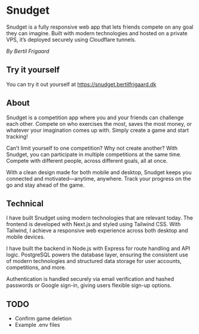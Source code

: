# Snudget
Snudget is a fully responsive web app that lets friends compete on any goal they can imagine. 
Built with modern technologies and hosted on a private VPS, it’s deployed securely using Cloudflare tunnels.

*By Bertil Frigaard*

## Try it yourself
You can try it out yourself at
https://snudget.bertilfrigaard.dk

## About
Snudget is a competition app where you and your friends can challenge each other. Compete on who exercises the most, saves the most money, or whatever your imagination comes up with. Simply create a game and start tracking!

Can’t limit yourself to one competition? Why not create another? With Snudget, you can participate in multiple competitions at the same time. Compete with different people, across different goals, all at once.

With a clean design made for both mobile and desktop, Snudget keeps you connected and motivated—anytime, anywhere. Track your progress on the go and stay ahead of the game.

## Technical
I have built Snudget using modern technologies that are relevant today. The frontend is developed with Next.js and styled using Tailwind CSS. With Tailwind, I achieve a responsive web experience across both desktop and mobile devices.

I have built the backend in Node.js with Express for route handling and API logic. PostgreSQL powers the database layer, ensuring the consistent use of modern technologies and structured data storage for user accounts, competitions, and more.

Authentication is handled securely via email verification and hashed passwords or Google sign-in, giving users flexible sign-up options.

## TODO
* Confirm game deletion
* Example .env files

